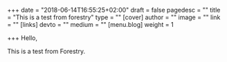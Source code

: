 +++
date = "2018-06-14T16:55:25+02:00"
draft = false
pagedesc = ""
title = "This is a test from forestry"
type = ""
[cover]
author = ""
image = ""
link = ""
[links]
devto = ""
medium = ""
[menu.blog]
weight = 1

+++
Hello,

This is a test from Forestry.
